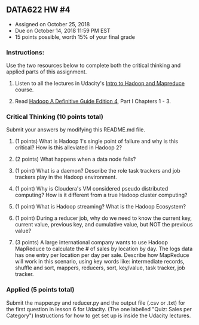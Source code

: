 ## DATA622 HW #4
- Assigned on October 25, 2018
- Due on October 14, 2018 11:59 PM EST
- 15 points possible, worth 15% of your final grade

### Instructions:

Use the two resources below to complete both the critical thinking and applied parts of this assignment.

1. Listen to all the lectures in Udacity's [Intro to Hadoop and Mapreduce](https://www.udacity.com/course/intro-to-hadoop-and-mapreduce--ud617) course.  

2. Read [Hadoop A Definitive Guide Edition 4]( http://javaarm.com/file/apache/Hadoop/books/Hadoop-The.Definitive.Guide_4.edition_a_Tom.White_April-2015.pdf), Part I Chapters 1 - 3.

### Critical Thinking (10 points total)

Submit your answers by modifying this README.md file.

1. (1 points) What is Hadoop 1's single point of failure and why is this critical?  How is this alleviated in Hadoop 2?

2. (2 points) What happens when a data node fails?

3. (1 point) What is a daemon?  Describe the role task trackers and job trackers play in the Hadoop environment.

4. (1 point) Why is Cloudera's VM considered pseudo distributed computing?  How is it different from a true Hadoop cluster computing?

5. (1 point) What is Hadoop streaming? What is the Hadoop Ecosystem?

6. (1 point) During a reducer job, why do we need to know the current key, current value, previous key, and cumulative value, but NOT the previous value?

7. (3 points) A large international company wants to use Hadoop MapReduce to calculate the # of sales by location by day.  The logs data has one entry per location per day per sale.  Describe how MapReduce will work in this scenario, using key words like: intermediate records, shuffle and sort, mappers, reducers, sort, key/value, task tracker, job tracker.  

### Applied (5 points total)

Submit the mapper.py and reducer.py and the output file (.csv or .txt) for the first question in lesson 6 for Udacity.  (The one labelled "Quiz: Sales per Category")  Instructions for how to get set up is inside the Udacity lectures.  
